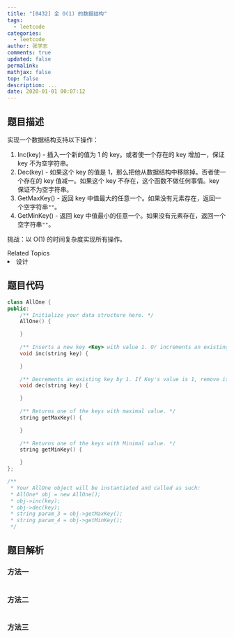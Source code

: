 ```yaml
---
title: "[0432] 全 O(1) 的数据结构"
tags:
  - leetcode
categories:
  - leetcode
author: 张学志
comments: true
updated: false
permalink:
mathjax: false
top: false
description: ...
date: 2020-01-01 00:07:12
---
```


## 题目描述

<p>实现一个数据结构支持以下操作：</p>

<ol>
	<li>Inc(key) - 插入一个新的值为 1 的 key。或者使一个存在的 key 增加一，保证 key 不为空字符串。</li>
	<li>Dec(key) - 如果这个 key 的值是 1，那么把他从数据结构中移除掉。否者使一个存在的 key 值减一。如果这个 key 不存在，这个函数不做任何事情。key 保证不为空字符串。</li>
	<li>GetMaxKey() - 返回 key 中值最大的任意一个。如果没有元素存在，返回一个空字符串<code>&quot;&quot;</code>。</li>
	<li>GetMinKey() - 返回 key 中值最小的任意一个。如果没有元素存在，返回一个空字符串<code>&quot;&quot;</code>。</li>
</ol>

<p>挑战：以 O(1) 的时间复杂度实现所有操作。</p>
<div><div>Related Topics</div><div><li>设计</li></div></div>

## 题目代码

```cpp
class AllOne {
public:
    /** Initialize your data structure here. */
    AllOne() {

    }
    
    /** Inserts a new key <Key> with value 1. Or increments an existing key by 1. */
    void inc(string key) {

    }
    
    /** Decrements an existing key by 1. If Key's value is 1, remove it from the data structure. */
    void dec(string key) {

    }
    
    /** Returns one of the keys with maximal value. */
    string getMaxKey() {

    }
    
    /** Returns one of the keys with Minimal value. */
    string getMinKey() {

    }
};

/**
 * Your AllOne object will be instantiated and called as such:
 * AllOne* obj = new AllOne();
 * obj->inc(key);
 * obj->dec(key);
 * string param_3 = obj->getMaxKey();
 * string param_4 = obj->getMinKey();
 */
```

## 题目解析

### 方法一

```cpp

```

### 方法二

```cpp

```

### 方法三

```cpp

```

